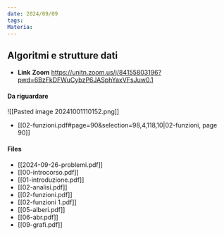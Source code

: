 ```yaml
---
date: 2024/09/09
tags: 
Materia:
---
```

## Algoritmi e strutture dati
- **Link** **Zoom** https://unitn.zoom.us/j/84155803196?pwd=6BzFkDFWuCybzP6JASphYaxVFsJuw0.1

#### Da riguardare 
![[Pasted image 20241001110152.png]]
- [[02-funzioni.pdf#page=90&selection=98,4,118,10|02-funzioni, page 90]]

#### Files
- [[2024-09-26-problemi.pdf]]
- [[00-introcorso.pdf]]
- [[01-introduzione.pdf]]
- [[02-analisi.pdf]]
- [[02-funzioni.pdf]]
- [[02-funzioni 1.pdf]]
- [[05-alberi.pdf]]
- [[06-abr.pdf]]
- [[09-grafi.pdf]]